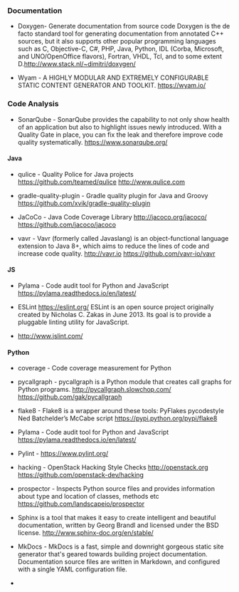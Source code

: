 ### Documentation

* Doxygen- Generate documentation from source code
Doxygen is the de facto standard tool for generating documentation from annotated C++ sources, but it also supports other popular programming languages such as C, Objective-C, C#, PHP, Java, Python, IDL (Corba, Microsoft, and UNO/OpenOffice flavors), Fortran, VHDL, Tcl, and to some extent D.http://www.stack.nl/~dimitri/doxygen/

* Wyam - A HIGHLY MODULAR AND EXTREMELY CONFIGURABLE STATIC CONTENT GENERATOR AND TOOLKIT. https://wyam.io/

### Code Analysis

* SonarQube - SonarQube provides the capability to not only show health of an application but also to highlight issues newly introduced. With a Quality Gate in place, you can fix the leak and therefore improve code quality systematically. https://www.sonarqube.org/

#### Java
* qulice - Quality Police for Java projects https://github.com/teamed/qulice http://www.qulice.com

* gradle-quality-plugin - Gradle quality plugin for Java and Groovy https://github.com/xvik/gradle-quality-plugin

* JaCoCo - Java Code Coverage Library http://jacoco.org/jacoco/ https://github.com/jacoco/jacoco

* vavr - Vavr (formerly called Javaslang) is an object-functional language extension to Java 8+, which aims to reduce the lines of code and increase code quality. http://vavr.io https://github.com/vavr-io/vavr

#### JS

* Pylama - Code audit tool for Python and JavaScript https://pylama.readthedocs.io/en/latest/

* ESLint https://eslint.org/ ESLint is an open source project originally created by Nicholas C. Zakas in June 2013. Its goal is to provide a pluggable linting utility for JavaScript.

* http://www.jslint.com/ 

#### Python 

* coverage - Code coverage measurement for Python

* pycallgraph - pycallgraph is a Python module that creates call graphs for Python programs. http://pycallgraph.slowchop.com/ https://github.com/gak/pycallgraph

* flake8 - Flake8 is a wrapper around these tools:
PyFlakes
pycodestyle
Ned Batchelder’s McCabe script
https://pypi.python.org/pypi/flake8

* Pylama - Code audit tool for Python and JavaScript https://pylama.readthedocs.io/en/latest/

* Pylint - https://www.pylint.org/ 

* hacking - OpenStack Hacking Style Checks http://openstack.org https://github.com/openstack-dev/hacking

* prospector - Inspects Python source files and provides information about type and location of classes, methods etc https://github.com/landscapeio/prospector

* Sphinx is a tool that makes it easy to create intelligent and beautiful documentation, written by Georg Brandl and licensed under the BSD license. http://www.sphinx-doc.org/en/stable/

* MkDocs - MkDocs is a fast, simple and downright gorgeous static site generator that's geared towards building project documentation. Documentation source files are written in Markdown, and configured with a single YAML configuration file.

* 
